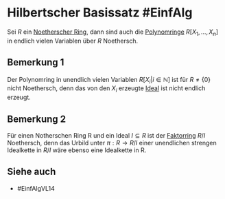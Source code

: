 # Hilbertscher Basissatz #EinfAlg 
Sei $R$ ein [Noetherscher Ring](Einf.%20Alg/Definition/Noethersche%20Ringe.md), dann sind auch die [Polynomringe](Einf.%20Alg/Definition/Allgemeine%20Polynomringe.md) $R[X_1,\dots,X_n]$ in endlich vielen Variablen über $R$ Noethersch.
## Bemerkung 1
Der Polynomring in unendlich vielen Variablen $R[X_i|i\in\mathbb{N}]$ ist für $R\neq \{0\}$ nicht Noethersch, denn das von den $X_i$ erzeugte [Ideal](Einf.%20Alg/Definition/Ideal.md) ist nicht endlich erzeugt.
## Bemerkung 2
Für einen Notherschen Ring R und ein Ideal $I\subseteq R$ ist der [Faktorring](Einf.%20Alg/Definition/Faktorringe.md) $R/I$ Noethersch, denn das Urbild unter $\pi: R\to R/I$ einer unendlichen strengen Idealkette in $R/I$ wäre ebenso eine Idealkette in R.
## Siehe auch
- #EinfAlgVL14